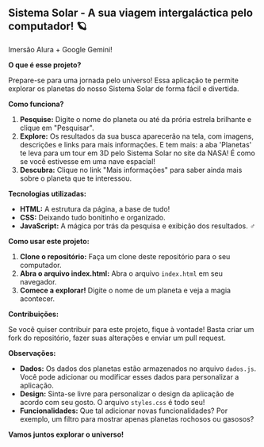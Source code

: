 ## Sistema Solar - A sua viagem intergaláctica pelo computador! 🪐

Imersão Alura + Google Gemini!

**O que é esse projeto?**

Prepare-se para uma jornada pelo universo! Essa aplicação te permite explorar os planetas do nosso Sistema Solar de forma fácil e divertida. 

**Como funciona?**

1. **Pesquise:** Digite o nome do planeta ou até da prória estrela brilhante e clique em "Pesquisar".
2. **Explore:** Os resultados da sua busca aparecerão na tela, com imagens, descrições e links para mais informações. E tem mais: a aba 'Planetas' te leva para um tour em 3D pelo Sistema Solar no site da NASA! É como se você estivesse em uma nave espacial!
3. **Descubra:** Clique no link "Mais informações" para saber ainda mais sobre o planeta que te interessou.

**Tecnologias utilizadas:**

* **HTML:** A estrutura da página, a base de tudo! 
* **CSS:** Deixando tudo bonitinho e organizado. 
* **JavaScript:** A mágica por trás da pesquisa e exibição dos resultados. ‍♂️

**Como usar este projeto:**

1. **Clone o repositório:** Faça um clone deste repositório para o seu computador.
2. **Abra o arquivo index.html:** Abra o arquivo `index.html` em seu navegador.
3. **Comece a explorar!** Digite o nome de um planeta e veja a magia acontecer.

**Contribuições:**

Se você quiser contribuir para este projeto, fique à vontade! Basta criar um fork do repositório, fazer suas alterações e enviar um pull request. 

**Observações:**

* **Dados:** Os dados dos planetas estão armazenados no arquivo `dados.js`. Você pode adicionar ou modificar esses dados para personalizar a aplicação.
* **Design:** Sinta-se livre para personalizar o design da aplicação de acordo com seu gosto. O arquivo `styles.css` é todo seu!
* **Funcionalidades:** Que tal adicionar novas funcionalidades? Por exemplo, um filtro para mostrar apenas planetas rochosos ou gasosos?

**Vamos juntos explorar o universo!**
